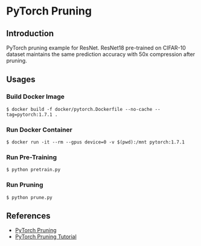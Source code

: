 # PyTorch Pruning

## Introduction

PyTorch pruning example for ResNet. ResNet18 pre-trained on CIFAR-10 dataset maintains the same prediction accuracy with 50x compression after pruning.

## Usages

### Build Docker Image

```
$ docker build -f docker/pytorch.Dockerfile --no-cache --tag=pytorch:1.7.1 .
```

### Run Docker Container

```
$ docker run -it --rm --gpus device=0 -v $(pwd):/mnt pytorch:1.7.1
```

### Run Pre-Training

```
$ python pretrain.py
```

### Run Pruning

```
$ python prune.py
```

## References

* [PyTorch Pruning](https://leimao.github.io/blog/PyTorch-Pruning/)
* [PyTorch Pruning Tutorial](https://pytorch.org/tutorials/intermediate/pruning_tutorial.html)
